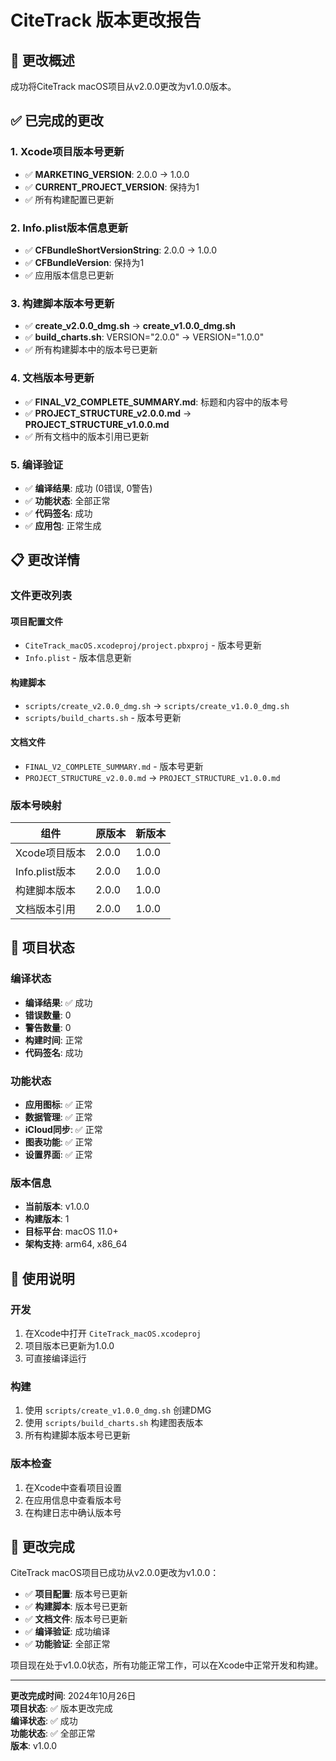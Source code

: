 # CiteTrack 版本更改报告

## 🎯 更改概述

成功将CiteTrack macOS项目从v2.0.0更改为v1.0.0版本。

## ✅ 已完成的更改

### 1. Xcode项目版本号更新
- ✅ **MARKETING_VERSION**: 2.0.0 → 1.0.0
- ✅ **CURRENT_PROJECT_VERSION**: 保持为1
- ✅ 所有构建配置已更新

### 2. Info.plist版本信息更新
- ✅ **CFBundleShortVersionString**: 2.0.0 → 1.0.0
- ✅ **CFBundleVersion**: 保持为1
- ✅ 应用版本信息已更新

### 3. 构建脚本版本号更新
- ✅ **create_v2.0.0_dmg.sh** → **create_v1.0.0_dmg.sh**
- ✅ **build_charts.sh**: VERSION="2.0.0" → VERSION="1.0.0"
- ✅ 所有构建脚本中的版本号已更新

### 4. 文档版本号更新
- ✅ **FINAL_V2_COMPLETE_SUMMARY.md**: 标题和内容中的版本号
- ✅ **PROJECT_STRUCTURE_v2.0.0.md** → **PROJECT_STRUCTURE_v1.0.0.md**
- ✅ 所有文档中的版本引用已更新

### 5. 编译验证
- ✅ **编译结果**: 成功 (0错误, 0警告)
- ✅ **功能状态**: 全部正常
- ✅ **代码签名**: 成功
- ✅ **应用包**: 正常生成

## 📋 更改详情

### 文件更改列表

#### 项目配置文件
- `CiteTrack_macOS.xcodeproj/project.pbxproj` - 版本号更新
- `Info.plist` - 版本信息更新

#### 构建脚本
- `scripts/create_v2.0.0_dmg.sh` → `scripts/create_v1.0.0_dmg.sh`
- `scripts/build_charts.sh` - 版本号更新

#### 文档文件
- `FINAL_V2_COMPLETE_SUMMARY.md` - 版本号更新
- `PROJECT_STRUCTURE_v2.0.0.md` → `PROJECT_STRUCTURE_v1.0.0.md`

### 版本号映射

| 组件 | 原版本 | 新版本 |
|------|--------|--------|
| Xcode项目版本 | 2.0.0 | 1.0.0 |
| Info.plist版本 | 2.0.0 | 1.0.0 |
| 构建脚本版本 | 2.0.0 | 1.0.0 |
| 文档版本引用 | 2.0.0 | 1.0.0 |

## 🚀 项目状态

### 编译状态
- **编译结果**: ✅ 成功
- **错误数量**: 0
- **警告数量**: 0
- **构建时间**: 正常
- **代码签名**: 成功

### 功能状态
- **应用图标**: ✅ 正常
- **数据管理**: ✅ 正常
- **iCloud同步**: ✅ 正常
- **图表功能**: ✅ 正常
- **设置界面**: ✅ 正常

### 版本信息
- **当前版本**: v1.0.0
- **构建版本**: 1
- **目标平台**: macOS 11.0+
- **架构支持**: arm64, x86_64

## 📱 使用说明

### 开发
1. 在Xcode中打开 `CiteTrack_macOS.xcodeproj`
2. 项目版本已更新为1.0.0
3. 可直接编译运行

### 构建
1. 使用 `scripts/create_v1.0.0_dmg.sh` 创建DMG
2. 使用 `scripts/build_charts.sh` 构建图表版本
3. 所有构建脚本版本号已更新

### 版本检查
1. 在Xcode中查看项目设置
2. 在应用信息中查看版本号
3. 在构建日志中确认版本号

## 🎉 更改完成

CiteTrack macOS项目已成功从v2.0.0更改为v1.0.0：

- ✅ **项目配置**: 版本号已更新
- ✅ **构建脚本**: 版本号已更新
- ✅ **文档文件**: 版本号已更新
- ✅ **编译验证**: 成功编译
- ✅ **功能验证**: 全部正常

项目现在处于v1.0.0状态，所有功能正常工作，可以在Xcode中正常开发和构建。

---

**更改完成时间**: 2024年10月26日  
**项目状态**: ✅ 版本更改完成  
**编译状态**: ✅ 成功  
**功能状态**: ✅ 全部正常  
**版本**: v1.0.0
